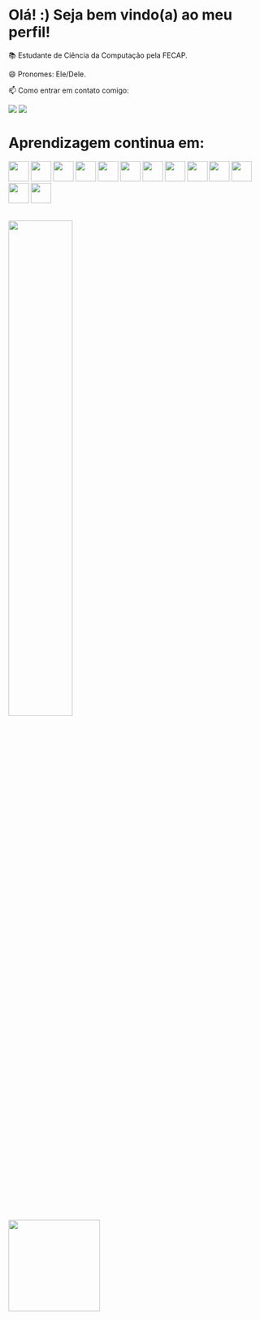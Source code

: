 # Olá! :) Seja bem vindo(a) ao meu perfil!

📚 Estudante de Ciência da Computação pela FECAP.

😄 Pronomes: Ele/Dele.

📫 Como entrar em contato comigo: 
<div> 
<a href="https://www.linkedin.com/in/guilherme-costa-2854a421a/" target="_blank"><img src="https://img.shields.io/badge/-LinkedIn-%230077B5?style=for-the-badge&logo=linkedin&logoColor=white" target="_blank"></a>   
<a href = "mailto:gg40790@gmail.com"><img src="https://img.shields.io/badge/Gmail-D14836?style=for-the-badge&logo=gmail&logoColor=white" target="_blank"></a>
 </div> 
    
 
 # Aprendizagem continua em:
 
<img src="https://cdn.jsdelivr.net/gh/devicons/devicon/icons/html5/html5-original.svg"  width="40" height="40"/> <img src="https://cdn.jsdelivr.net/gh/devicons/devicon/icons/css3/css3-original.svg"  width="40" height="40"/> <img src="https://cdn.jsdelivr.net/gh/devicons/devicon/icons/java/java-original.svg" width="40" height="40"/> <img src="https://cdn.jsdelivr.net/gh/devicons/devicon/icons/react/react-original.svg" width="40" height="40"/> <img src="https://cdn.jsdelivr.net/gh/devicons/devicon/icons/mysql/mysql-original.svg" width="40" height="40"/> <img src="https://cdn.jsdelivr.net/gh/devicons/devicon/icons/figma/figma-original.svg" width="40" height="40"/> <img src="https://cdn.jsdelivr.net/gh/devicons/devicon/icons/git/git-original.svg" width="40" height="40"/> <img src="https://cdn.jsdelivr.net/gh/devicons/devicon/icons/trello/trello-plain.svg" width="40" height="40"/> <img 
src="https://cdn.jsdelivr.net/gh/devicons/devicon@latest/icons/python/python-original.svg" width="40" height="40" /> <img
src="https://cdn.jsdelivr.net/gh/devicons/devicon@latest/icons/azuresqldatabase/azuresqldatabase-original.svg" width="40" height="40" /> <img src="https://cdn.jsdelivr.net/gh/devicons/devicon@latest/icons/bootstrap/bootstrap-original.svg" width="40" height="40" /> <img
src="https://cdn.jsdelivr.net/gh/devicons/devicon@latest/icons/spring/spring-original-wordmark.svg" width="40" height="40" /> <img
src="https://cdn.jsdelivr.net/gh/devicons/devicon@latest/icons/javascript/javascript-plain.svg" width="40" height="40" />              
        
 <br>
 <div>
<img width="50%" height="50%"  src="https://media.tenor.com/bCfpwMjfAi0AAAAC/cat-typing.gif"/>
</div>
 <br>   

 <div>
<a href="https://github.com/Gume123">
<img loading="lazy" height="180em" src="https://github-readme-stats.vercel.app/api/top-langs/?username=Gume123&layout=compact&langs_count=7&theme=dracula"/>
</div>
